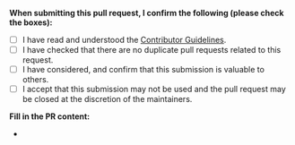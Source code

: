 <!-- Please be sure to add one of the labels in the right hand side Labels option before creating a PR: [feature], [fix], [documentation],[translation]. This will allow Actions to automatically categorize PRs when generating Releases. -->

**When submitting this pull request, I confirm the following (please check the boxes):**

- [ ] I have read and understood the [Contributor Guidelines](https://github.com/Ticklect/Neolauncher?tab=readme-ov-file#ways-you-can-contribute).
- [ ] I have checked that there are no duplicate pull requests related to this request.
- [ ] I have considered, and confirm that this submission is valuable to others.
- [ ] I accept that this submission may not be used and the pull request may be closed at the discretion of the maintainers.

**Fill in the PR content:**

-
